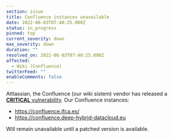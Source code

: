 ```yaml
---
section: issue
title: Confluence instances unavailable
date: 2022-06-03T07:40:25.000Z
status: in_progress
pinned: top
current_severity: down
max_severity: down
duration: ""
resolved_on: 2022-06-03T07:40:25.000Z
affected:
  - Wiki (Confluence)
twitterFeed: ""
enableComments: false
---
```

Attlassian, the Confluence (our wiki sistem) vendor has released a [**CRITICAL** vulnerability](https://confluence.atlassian.com/doc/confluence-security-advisory-2022-06-02-1130377146.html). Our Confluence instances:

* https://confluence.ifca.es/
* https://confluence.deep-hybrid-datacloud.eu

Will remain unavailable until a patched version is available.